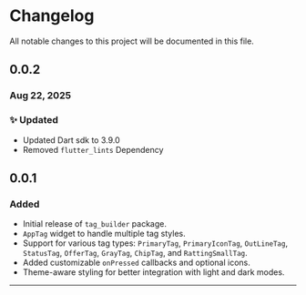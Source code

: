 # Changelog

All notable changes to this project will be documented in this file.

## 0.0.2

### Aug 22, 2025

### ✨ Updated

- Updated Dart sdk to 3.9.0
- Removed `flutter_lints` Dependency

## 0.0.1

### Added

- Initial release of `tag_builder` package.
- `AppTag` widget to handle multiple tag styles.
- Support for various tag types: `PrimaryTag`, `PrimaryIconTag`, `OutLineTag`, `StatusTag`, `OfferTag`, `GrayTag`,
  `ChipTag`, and `RattingSmallTag`.
- Added customizable `onPressed` callbacks and optional icons.
- Theme-aware styling for better integration with light and dark modes.

---

